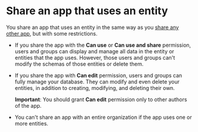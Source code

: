 <properties
	pageTitle="Share an app that uses an entity | Microsoft Common Data Serviced"
	description="Share an app that uses an entity."
	services="powerapps"
	documentationCenter="na"
	authors="robinarh"
	manager="robinarh"
	editor=""
	tags=""/>

<tags
   ms.service="powerapps"
   ms.devlang="na"
   ms.topic="article"
   ms.tgt_pltfrm="na"
   ms.workload="na"
   ms.date="10/18/2016"
   ms.author="robinarh"/>

# Share an app that uses an entity
You share an app that uses an entity in the same way as you [share any other app](share-app.md), but with some restrictions.

- If you share the app with the **Can use** or **Can use and share** permission, users and groups can display and manage all data in the entity or entities that the app uses. However, those users and groups can't modify the schemas of those entities or delete them.

- If you share the app with **Can edit** permission, users and groups can fully manage your database. They can modify and even delete your entities, in addition to creating, modifying, and deleting their own.

	**Important**: You should grant **Can edit** permission only to other authors of the app.

- You can't share an app with an entire organization if the app uses one or more entities.


